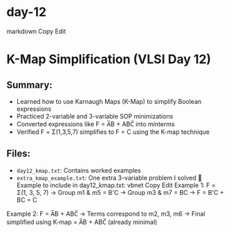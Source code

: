 # day-12 
markdown
Copy
Edit
# K-Map Simplification (VLSI Day 12)

## Summary:
- Learned how to use Karnaugh Maps (K-Map) to simplify Boolean expressions
- Practiced 2-variable and 3-variable SOP minimizations
- Converted expressions like F = A̅B + ABC̅ into minterms
- Verified F = Σ(1,3,5,7) simplifies to F = C using the K-map technique

## Files:
- `day12_kmap.txt`: Contains worked examples
- `extra_kmap_example.txt`: One extra 3-variable problem I solved
🧠 Example to include in day12_kmap.txt:
vbnet
Copy
Edit
Example 1:
F = Σ(1, 3, 5, 7)
→ Group m1 & m5 = B'C
→ Group m3 & m7 = BC
→ F = B'C + BC = C

Example 2:
F = A̅B + ABC̅
→ Terms correspond to m2, m3, m6
→ Final simplified using K-map = A̅B + ABC̅ (already minimal)
